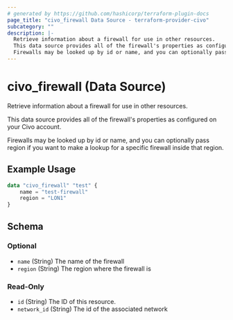 ```yaml
---
# generated by https://github.com/hashicorp/terraform-plugin-docs
page_title: "civo_firewall Data Source - terraform-provider-civo"
subcategory: ""
description: |-
  Retrieve information about a firewall for use in other resources.
  This data source provides all of the firewall's properties as configured on your Civo account.
  Firewalls may be looked up by id or name, and you can optionally pass region if you want to make a lookup for a specific firewall inside that region.
---
```


# civo_firewall (Data Source)

Retrieve information about a firewall for use in other resources.

This data source provides all of the firewall's properties as configured on your Civo account.

Firewalls may be looked up by id or name, and you can optionally pass region if you want to make a lookup for a specific firewall inside that region.

## Example Usage

```terraform
data "civo_firewall" "test" {
    name = "test-firewall"
    region = "LON1"
}
```

<!-- schema generated by tfplugindocs -->
## Schema

### Optional

- `name` (String) The name of the firewall
- `region` (String) The region where the firewall is

### Read-Only

- `id` (String) The ID of this resource.
- `network_id` (String) The id of the associated network


